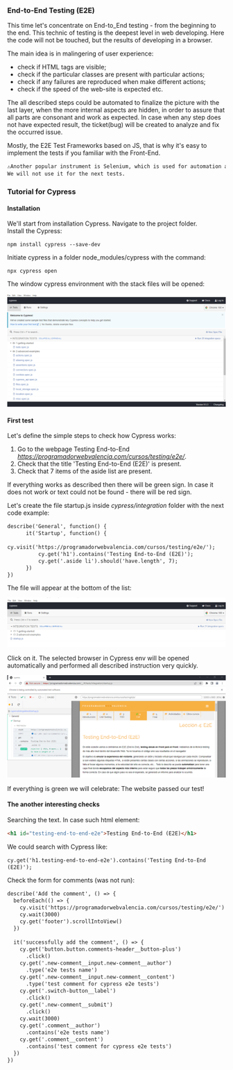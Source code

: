 ### End-to-End Testing (E2E)

This time let's concentrate on End-to_End testing - from the beginning to the end.
This technic of testing is the deepest level in web developing.
Here the code will not be touched, but the results of developing in a browser.<br>

The main idea is in malingering of user experience:
* check if HTML tags are visible;
* check if the particular classes are present with particular actions;
* check if any failures are reproduced when make different actions;
* check if the speed of the web-site is expected etc.

The all described steps could be automated to finalize the picture with the last layer, 
when the more internal aspects are hidden, in order to assure that all parts are consonant and work as expected.
In case when any step does not have expected result,
the ticket(bug) will be created to analyze and fix the occurred issue.<br>

Mostly, the E2E Test Frameworks based on JS,
that is why it's easy to implement the tests if you familiar with the Front-End.

```markdown
⚠️Another popular instrument is Selenium, which is used for automation actions of web browsers.
We will not use it for the next tests.
```

### Tutorial for Cypress

#### Installation

We'll start from installation Cypress. 
Navigate to the project folder.<br>
Install the Cypress:

```commandline
npm install cypress --save-dev
```
Initiate cypress in a folder node_modules/cypress with the command:

```commandline
npx cypress open
```

The window cypress environment with the stack files will be opened:

![img.png](static/img.png)

#### First test

Let's define the simple steps to check how Cypress works:
1. Go to the webpage Testing End-to-End _https://programadorwebvalencia.com/cursos/testing/e2e/_.
2. Check that the title 'Testing End-to-End (E2E)' is present.
3. Check that 7 items of the aside list are present.

If everything works as described then there will be green sign.
In case it does not work or text could not be found - there will be red sign.

Let's create the file startup.js inside _cypress/integration_ folder with the next code example:

```jsregexp
describe('General', function() {
      it('Startup', function() {
          cy.visit('https://programadorwebvalencia.com/cursos/testing/e2e/');
          cy.get('h1').contains('Testing End-to-End (E2E)');
          cy.get('.aside li').should('have.length', 7);
      })
})
```

The file will appear at the bottom of the list:

![img2.png](static/img2.png)

Click on it. The selected browser in Cypress env will be opened automatically 
and performed all described instruction very quickly.

![img3.png](static/img3.png)

If everything is green we will celebrate: The website passed our test!

#### The another interesting checks

Searching the text. In case such html element:

```html
<h1 id="testing-end-to-end-e2e">Testing End-to-End (E2E)</h1>
```

We could search with Cypress like:

```jsregexp
cy.get('h1.testing-end-to-end-e2e').contains('Testing End-to-End (E2E)');
```

Check the form for comments (was not run):

```jsregexp
describe('Add the comment', () => {
  beforeEach(() => {
    cy.visit('https://programadorwebvalencia.com/cursos/testing/e2e/')
    cy.wait(3000)
    cy.get('footer').scrollIntoView()
  })

  it('successfully add the comment', () => {
    cy.get('button.button.comments-header__button-plus')
      .click()
    cy.get('.new-comment__input.new-comment__author')
      .type('e2e tests name')
    cy.get('.new-comment__input.new-comment__content')
      .type('test comment for cypress e2e tests')
    cy.get('.switch-button__label')
      .click()
    cy.get('.new-comment__submit')
      .click()
    cy.wait(3000)
    cy.get('.comment__author')
      .contains('e2e tests name')
    cy.get('.comment__content')
      .contains('test comment for cypress e2e tests')
  })
})
```